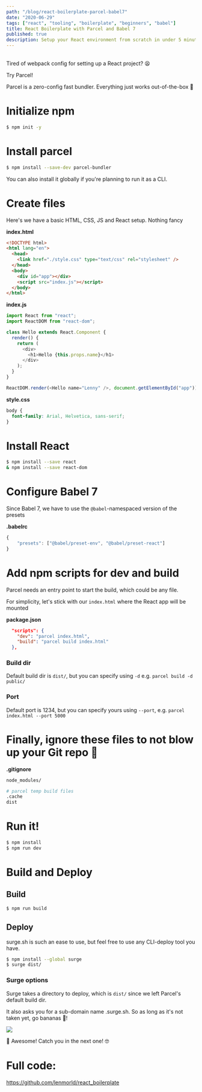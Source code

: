 ```yaml
---
path: "/blog/react-boilerplate-parcel-babel7"
date: "2020-06-29"
tags: ["react", "tooling", "boilerplate", "beginners", "babel"]
title: React Boilerplate with Parcel and Babel 7
published: true
description: Setup your React environment from scratch in under 5 minutes!
---
```


<br />
Tired of webpack config for setting up a React project? 😫

Try Parcel!

Parcel is a zero-config fast bundler.
Everything just works out-of-the-box 🎉

# Initialize npm

```bash
$ npm init -y
```

# Install parcel

```bash
$ npm install --save-dev parcel-bundler
```

You can also install it globally if you're planning to run it as a CLI.

# Create files

Here's we have a basic HTML, CSS, JS and React setup.
Nothing fancy

**index.html**

```html
<!DOCTYPE html>
<html lang="en">
  <head>
    <link href="./style.css" type="text/css" rel="stylesheet" />
  </head>
  <body>
    <div id="app"></div>
    <script src="index.js"></script>
  </body>
</html>
```

**index.js**

```js
import React from "react";
import ReactDOM from "react-dom";

class Hello extends React.Component {
  render() {
    return (
      <div>
        <h1>Hello {this.props.name}</h1>
      </div>
    );
  }
}

ReactDOM.render(<Hello name="Lenny" />, document.getElementById("app"));
```

**style.css**

```css
body {
  font-family: Arial, Helvetica, sans-serif;
}
```

# Install React

```bash
$ npm install --save react
& npm install --save react-dom
```

# Configure Babel 7

Since Babel 7, we have to use the `@babel`-namespaced version of the presets

**.babelrc**

```js
{
	"presets": ["@babel/preset-env", "@babel/preset-react"]
}
```

# Add npm scripts for dev and build

Parcel needs an entry point to start the build, which could be any file.

For simplicity, let's stick with our `index.html` where the React app will be mounted

**package.json**

```json
  "scripts": {
    "dev": "parcel index.html",
    "build": "parcel build index.html"
  },
```

### Build dir

Default build dir is `dist/`, but you can specify using `-d` e.g. `parcel build -d public/`

### Port

Default port is 1234, but you can specify yours using
`--port`, e.g. `parcel index.html --port 5000`

# Finally, ignore these files to not blow up your Git repo 🧨

**.gitignore**

```bash
node_modules/

# parcel temp build files
.cache
dist
```

# Run it!

```bash
$ npm install
$ npm run dev
```

# Build and Deploy

## Build

```bash
$ npm run build
```

## Deploy

surge.sh is such an ease to use, but feel free to use any CLI-deploy tool you have.

```bash
$ npm install --global surge
$ surge dist/
```

### Surge options

Surge takes a directory to deploy, which is `dist/` since we left Parcel's default build dir.

It also asks you for a sub-domain name <yourname>.surge.sh.
So as long as it's not taken yet, go bananas 🤗!

![](https://res.cloudinary.com/dvfhgkkpe/image/upload/v1593476845/lennythedev/react-biolerplate-sample.png)

🙌 Awesome! Catch you in the next one! 🤓

# Full code:

https://github.com/lenmorld/react_boilerplate
